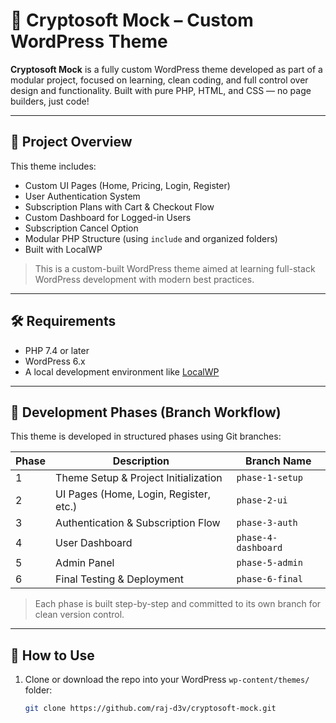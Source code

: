 # 🧩 Cryptosoft Mock – Custom WordPress Theme

**Cryptosoft Mock** is a fully custom WordPress theme developed as part of a modular project, focused on learning, clean coding, and full control over design and functionality. Built with pure PHP, HTML, and CSS — no page builders, just code!

---

## 🚀 Project Overview

This theme includes:

- Custom UI Pages (Home, Pricing, Login, Register)
- User Authentication System
- Subscription Plans with Cart & Checkout Flow
- Custom Dashboard for Logged-in Users
- Subscription Cancel Option
- Modular PHP Structure (using `include` and organized folders)
- Built with LocalWP

> This is a custom-built WordPress theme aimed at learning full-stack WordPress development with modern best practices.


---

## 🛠️ Requirements

- PHP 7.4 or later
- WordPress 6.x
- A local development environment like [LocalWP](https://localwp.com)

---

## 🧪 Development Phases (Branch Workflow)

This theme is developed in structured phases using Git branches:

| Phase | Description                             | Branch Name          |
|-------|-----------------------------------------|----------------------|
| 1     | Theme Setup & Project Initialization    | `phase-1-setup`      |
| 2     | UI Pages (Home, Login, Register, etc.)  | `phase-2-ui`         |
| 3     | Authentication & Subscription Flow      | `phase-3-auth`       |
| 4     | User Dashboard                          | `phase-4-dashboard`  |
| 5     | Admin Panel                             | `phase-5-admin`      |
| 6     | Final Testing & Deployment              | `phase-6-final`      |

> Each phase is built step-by-step and committed to its own branch for clean version control.

---

## 🧰 How to Use

1. Clone or download the repo into your WordPress `wp-content/themes/` folder:
   ```bash
   git clone https://github.com/raj-d3v/cryptosoft-mock.git



